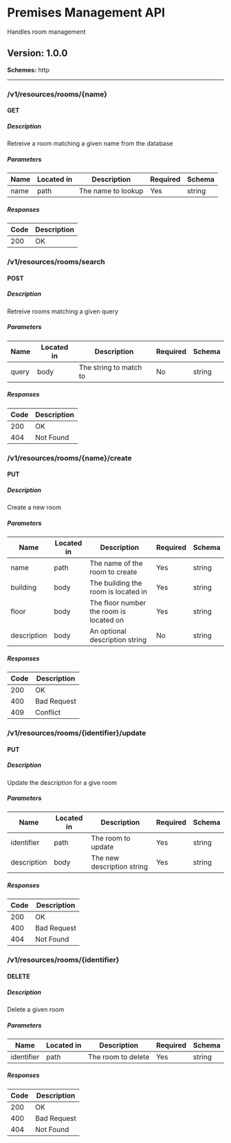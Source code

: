 # Premises Management API
Handles room management

## Version: 1.0.0

**Schemes:** http

---
### /v1/resources/rooms/{name}

#### GET
##### Description

Retreive a room matching a given name from the database

##### Parameters

| Name | Located in | Description | Required | Schema |
| ---- | ---------- | ----------- | -------- | ------ |
| name | path | The name to lookup | Yes | string |

##### Responses

| Code | Description |
| ---- | ----------- |
| 200 | OK |

### /v1/resources/rooms/search

#### POST
##### Description

Retreive rooms matching a given query

##### Parameters

| Name | Located in | Description | Required | Schema |
| ---- | ---------- | ----------- | -------- | ------ |
| query | body | The string to match to | No | string |

##### Responses

| Code | Description |
| ---- | ----------- |
| 200 | OK |
| 404 | Not Found |

### /v1/resources/rooms/{name}/create

#### PUT
##### Description

Create a new room

##### Parameters

| Name | Located in | Description | Required | Schema |
| ---- | ---------- | ----------- | -------- | ------ |
| name | path | The name of the room to create | Yes | string |
| building | body | The building the room is located in | Yes | string |
| floor | body | The floor number the room is located on | Yes | string |
| description | body | An optional description string | No | string |

##### Responses

| Code | Description |
| ---- | ----------- |
| 200 | OK |
| 400 | Bad Request |
| 409 | Conflict |

### /v1/resources/rooms/{identifier}/update

#### PUT
##### Description

Update the description for a give room

##### Parameters

| Name | Located in | Description | Required | Schema |
| ---- | ---------- | ----------- | -------- | ------ |
| identifier | path | The room to update | Yes | string |
| description | body | The new description string | Yes | string |

##### Responses

| Code | Description |
| ---- | ----------- |
| 200 | OK |
| 400 | Bad Request |
| 404 | Not Found |

### /v1/resources/rooms/{identifier}

#### DELETE
##### Description

Delete a given room

##### Parameters

| Name | Located in | Description | Required | Schema |
| ---- | ---------- | ----------- | -------- | ------ |
| identifier | path | The room to delete | Yes | string |

##### Responses

| Code | Description |
| ---- | ----------- |
| 200 | OK |
| 400 | Bad Request |
| 404 | Not Found |
